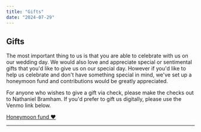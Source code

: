 ```yaml
---
title: "Gifts"
date: "2024-07-29"
---
```


## Gifts

The most important thing to us is that you are able to celebrate with us on our wedding day. We would also love and appreciate special or sentimental gifts that you'd like to give us on our special day. However if you'd like to help us celebrate and don't have something special in mind, we've set up a honeymoon fund and contributions would be greatly appreciated.

For anyone who wishes to give a gift via check, please make the checks out to Nathaniel Bramham. If you'd prefer to gift us digitally, please use the Venmo link below.

[Honeymoon fund ❤](https://maps.app.goo.gl/MY4zjoNhsEYJcVjT6)

* * *
